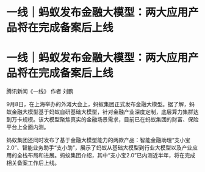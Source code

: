 # 一线｜蚂蚁发布金融大模型：两大应用产品将在完成备案后上线

# 一线｜蚂蚁发布金融大模型：两大应用产品将在完成备案后上线

腾讯新闻《一线》 作者 刘鹏

9月8日，在上海举办的外滩大会上，蚂蚁集团正式发布金融大模型。据了解，蚂蚁金融大模型基于蚂蚁自研基础大模型，针对金融产业深度定制，底层算力集群达到万卡规模。该大模型聚焦真实的金融场景需求，目前已在蚂蚁集团的财富、保险平台上全面内测。

蚂蚁集团还同时发布了基于金融大模型能力的两款产品：智能金融助理“支小宝2.0”、智能业务助手“支小助”，展示了蚂蚁从基础大模型到行业大模型以及产业应用的全栈布局和进展。蚂蚁集团介绍，其中“支小宝2.0”已内测近半年，将在完成相关备案工作后上线。

